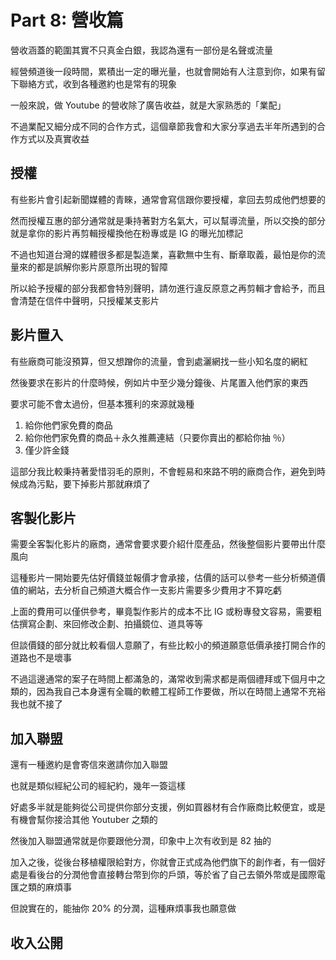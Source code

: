 # Part 8: 營收篇

營收涵蓋的範圍其實不只真金白銀，我認為還有一部份是名聲或流量

經營頻道後一段時間，累積出一定的曝光量，也就會開始有人注意到你，如果有留下聯絡方式，收到各種邀約也是常有的現象

一般來說，做 Youtube 的營收除了廣告收益，就是大家熟悉的「業配」

不過業配又細分成不同的合作方式，這個章節我會和大家分享過去半年所遇到的合作方式以及真實收益

## 授權

有些影片會引起新聞媒體的青睞，通常會寫信跟你要授權，拿回去剪成他們想要的

然而授權互惠的部分通常就是秉持著對方名氣大，可以幫導流量，所以交換的部分就是拿你的影片再剪輯授權換他在粉專或是 IG 的曝光加標記

不過也知道台灣的媒體很多都是製造業，喜歡無中生有、斷章取義，最怕是你的流量來的都是誤解你影片原意所出現的智障

所以給予授權的部分我都會特別聲明，請勿進行違反原意之再剪輯才會給予，而且會清楚在信件中聲明，只授權某支影片

## 影片置入

有些廠商可能沒預算，但又想蹭你的流量，會到處灑網找一些小知名度的網紅

然後要求在影片的什麼時候，例如片中至少幾分鐘後、片尾置入他們家的東西

要求可能不會太過份，但基本獲利的來源就幾種

1. 給你他們家免費的商品
2. 給你他們家免費的商品＋永久推薦連結（只要你賣出的都給你抽 ％）
3. 僅少許金錢

這部分我比較秉持著愛惜羽毛的原則，不會輕易和來路不明的廠商合作，避免到時候成為污點，要下掉影片那就麻煩了

## 客製化影片

需要全客製化影片的廠商，通常會要求要介紹什麼產品，然後整個影片要帶出什麼風向

這種影片一開始要先估好價錢並報價才會承接，估價的話可以參考一些分析頻道價值的網站，去分析自己頻道大概合作一支影片需要多少費用才不算吃虧

上面的費用可以僅供參考，畢竟製作影片的成本不比 IG 或粉專發文容易，需要粗估撰寫企劃、來回修改企劃、拍攝鏡位、道具等等

但談價錢的部分就比較看個人意願了，有些比較小的頻道願意低價承接打開合作的道路也不是壞事

不過這邊通常的案子在時間上都滿急的，滿常收到需求都是兩個禮拜或下個月中之類的，因為我自己本身還有全職的軟體工程師工作要做，所以在時間上通常不充裕我也就不接了

## 加入聯盟

還有一種邀約是會寄信來邀請你加入聯盟

也就是類似經紀公司的經紀約，幾年一簽這樣

好處多半就是能夠從公司提供你部分支援，例如買器材有合作廠商比較便宜，或是有機會幫你接洽其他 Youtuber 之類的

然後加入聯盟通常就是你要跟他分潤，印象中上次有收到是 82 抽的

加入之後，從後台移植權限給對方，你就會正式成為他們旗下的創作者，有一個好處是看後台的分潤他會直接轉台幣到你的戶頭，等於省了自己去領外幣或是國際電匯之類的麻煩事

但說實在的，能抽你 20% 的分潤，這種麻煩事我也願意做

## 收入公開
